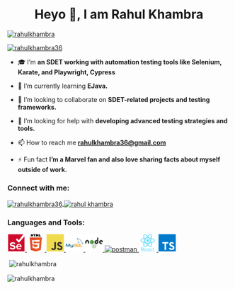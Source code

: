 <h1 align="center">Heyo 👋, I am Rahul Khambra</h1>
<p align="left"> 
  <a href="https://github.com/ryo-ma/github-profile-trophy">
    <img src="https://github-profile-trophy.vercel.app/?username=rahulkhambra" alt="rahulkhambra" />
  </a> 
</p>

<p align="left"> 
  <a href="https://x.com/KhambraRahul001" target="blank">
    <img src="https://img.shields.io/twitter/follow/rahulkhambra36?logo=twitter&style=for-the-badge" alt="rahulkhambra36" />
  </a> 
</p>

- 🎓 I’m **an SDET working with automation testing tools like Selenium, Karate, and Playwright, Cypress**

- 🌱 I’m currently learning **EJava.**

- 👯 I’m looking to collaborate on **SDET-related projects and testing frameworks.**

- 🤝 I’m looking for help with **developing advanced testing strategies and tools.**

- 📫 How to reach me **rahulkhambra36@gmail.com**

- ⚡ Fun fact **I’m a Marvel fan and also love sharing facts about myself outside of work.**

<h3 align="left">Connect with me:</h3>
<p align="left">
  <a href="https://x.com/KhambraRahul001" target="blank">
    <img align="center" src="https://raw.githubusercontent.com/rahuldkjain/github-profile-readme-generator/master/src/images/icons/Social/twitter.svg" alt="rahulkhambra36" height="30" width="40" />
  </a>
  <a href="https://www.linkedin.com/in/rahul-khambra-1b50431b3/" target="blank">
    <img align="center" src="https://raw.githubusercontent.com/rahuldkjain/github-profile-readme-generator/master/src/images/icons/Social/linked-in-alt.svg" alt="rahul khambra" height="30" width="40" />
  </a>
</p>

<h3 align="left">Languages and Tools: </h3>
<p align="left"> 
  <a href="https://www.selenium.dev/" target="_blank" rel="noreferrer"> 
    <img src="https://raw.githubusercontent.com/devicons/devicon/master/icons/selenium/selenium-original.svg" alt="selenium" width="40" height="40"/> 
  </a> 
  <a href="https://www.w3.org/html/" target="_blank" rel="noreferrer"> 
    <img src="https://raw.githubusercontent.com/devicons/devicon/master/icons/html5/html5-original-wordmark.svg" alt="html5" width="40" height="40"/> 
  </a> 
  <a href="https://developer.mozilla.org/en-US/docs/Web/JavaScript" target="_blank" rel="noreferrer"> 
    <img src="https://raw.githubusercontent.com/devicons/devicon/master/icons/javascript/javascript-original.svg" alt="javascript" width="40" height="40"/> 
  </a> 
  <a href="https://www.mysql.com/" target="_blank" rel="noreferrer"> 
    <img src="https://raw.githubusercontent.com/devicons/devicon/master/icons/mysql/mysql-original-wordmark.svg" alt="mysql" width="40" height="40"/> 
  </a> 
  <a href="https://nodejs.org" target="_blank" rel="noreferrer"> 
    <img src="https://raw.githubusercontent.com/devicons/devicon/master/icons/nodejs/nodejs-original-wordmark.svg" alt="nodejs" width="40" height="40"/> 
  </a> 
  <a href="https://postman.com" target="_blank" rel="noreferrer"> 
    <img src="https://www.vectorlogo.zone/logos/getpostman/getpostman-icon.svg" alt="postman" width="40" height="40"/> 
  </a> 
  <a href="https://reactjs.org/" target="_blank" rel="noreferrer"> 
    <img src="https://raw.githubusercontent.com/devicons/devicon/master/icons/react/react-original-wordmark.svg" alt="react" width="40" height="40"/> 
  </a> 
  <a href="https://www.typescriptlang.org/" target="_blank" rel="noreferrer"> 
    <img src="https://raw.githubusercontent.com/devicons/devicon/master/icons/typescript/typescript-original.svg" alt="typescript" width="40" height="40"/> 
  </a> 
</p>

<p>&nbsp;<img align="center" src="https://github-readme-stats.vercel.app/api?username=rahulkhambra&show_icons=true&locale=en" alt="rahulkhambra" /></p>

<p><img align="center" src="https://github-readme-streak-stats.herokuapp.com/?user=rahulkhambra&" alt="rahulkhambra" /></p>
